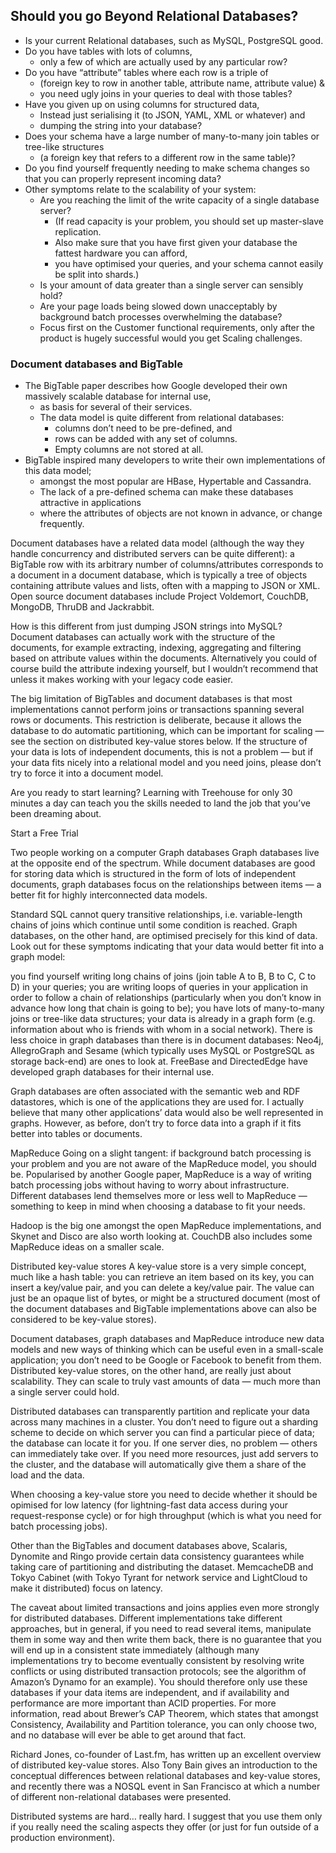 ## Should you go Beyond Relational Databases?
- Is your current Relational databases, such as MySQL, PostgreSQL good. 
- Do you have tables with lots of columns, 
    - only a few of which are actually used by any particular row?
- Do you have “attribute” tables where each row is a triple of 
    - (foreign key to row in another table, attribute name, attribute value) &  
    - you need ugly joins in your queries to deal with those tables?
- Have you given up on using columns for structured data, 
    - Instead just serialising it (to JSON, YAML, XML or whatever) and 
    - dumping the string into your database?
- Does your schema have a large number of many-to-many join tables or tree-like structures 
    - (a foreign key that refers to a different row in the same table)?
- Do you find yourself frequently needing to make schema changes so that you can properly represent incoming data?
- Other symptoms relate to the scalability of your system:
    - Are you reaching the limit of the write capacity of a single database server? 
        - (If read capacity is your problem, you should set up master-slave replication. 
        - Also make sure that you have first given your database the fattest hardware you can afford, 
        - you have optimised your queries, and your schema cannot easily be split into shards.)
    - Is your amount of data greater than a single server can sensibly hold?
    - Are your page loads being slowed down unacceptably by background batch processes overwhelming the database?
    - Focus first on the Customer functional requirements, only after the product is hugely successful would you get Scaling challenges. 

### Document databases and BigTable
- The BigTable paper describes how Google developed their own massively scalable database for internal use, 
    - as basis for several of their services. 
    - The data model is quite different from relational databases: 
        - columns don’t need to be pre-defined, and 
        - rows can be added with any set of columns. 
        - Empty columns are not stored at all.
- BigTable inspired many developers to write their own implementations of this data model; 
    - amongst the most popular are HBase, Hypertable and Cassandra. 
    - The lack of a pre-defined schema can make these databases attractive in applications 
    - where the attributes of objects are not known in advance, or change frequently.

Document databases have a related data model (although the way they handle concurrency and distributed servers can be quite different): a BigTable row with its arbitrary number of columns/attributes corresponds to a document in a document database, which is typically a tree of objects containing attribute values and lists, often with a mapping to JSON or XML. Open source document databases include Project Voldemort, CouchDB, MongoDB, ThruDB and Jackrabbit.

How is this different from just dumping JSON strings into MySQL? Document databases can actually work with the structure of the documents, for example extracting, indexing, aggregating and filtering based on attribute values within the documents. Alternatively you could of course build the attribute indexing yourself, but I wouldn’t recommend that unless it makes working with your legacy code easier.

The big limitation of BigTables and document databases is that most implementations cannot perform joins or transactions spanning several rows or documents. This restriction is deliberate, because it allows the database to do automatic partitioning, which can be important for scaling — see the section on distributed key-value stores below. If the structure of your data is lots of independent documents, this is not a problem — but if your data fits nicely into a relational model and you need joins, please don’t try to force it into a document model.

Are you ready to start learning?
Learning with Treehouse for only 30 minutes a day can teach you the skills needed to land the job that you’ve been dreaming about.

Start a Free Trial

Two people working on a computer
Graph databases
Graph databases live at the opposite end of the spectrum. While document databases are good for storing data which is structured in the form of lots of independent documents, graph databases focus on the relationships between items — a better fit for highly interconnected data models.

Standard SQL cannot query transitive relationships, i.e. variable-length chains of joins which continue until some condition is reached. Graph databases, on the other hand, are optimised precisely for this kind of data. Look out for these symptoms indicating that your data would better fit into a graph model:

you find yourself writing long chains of joins (join table A to B, B to C, C to D) in your queries;
you are writing loops of queries in your application in order to follow a chain of relationships (particularly when you don’t know in advance how long that chain is going to be);
you have lots of many-to-many joins or tree-like data structures;
your data is already in a graph form (e.g. information about who is friends with whom in a social network).
There is less choice in graph databases than there is in document databases: Neo4j, AllegroGraph and Sesame (which typically uses MySQL or PostgreSQL as storage back-end) are ones to look at. FreeBase and DirectedEdge have developed graph databases for their internal use.

Graph databases are often associated with the semantic web and RDF datastores, which is one of the applications they are used for. I actually believe that many other applications’ data would also be well represented in graphs. However, as before, don’t try to force data into a graph if it fits better into tables or documents.

MapReduce
Going on a slight tangent: if background batch processing is your problem and you are not aware of the MapReduce model, you should be. Popularised by another Google paper, MapReduce is a way of writing batch processing jobs without having to worry about infrastructure. Different databases lend themselves more or less well to MapReduce — something to keep in mind when choosing a database to fit your needs.

Hadoop is the big one amongst the open MapReduce implementations, and Skynet and Disco are also worth looking at. CouchDB also includes some MapReduce ideas on a smaller scale.

Distributed key-value stores
A key-value store is a very simple concept, much like a hash table: you can retrieve an item based on its key, you can insert a key/value pair, and you can delete a key/value pair. The value can just be an opaque list of bytes, or might be a structured document (most of the document databases and BigTable implementations above can also be considered to be key-value stores).

Document databases, graph databases and MapReduce introduce new data models and new ways of thinking which can be useful even in a small-scale application; you don’t need to be Google or Facebook to benefit from them. Distributed key-value stores, on the other hand, are really just about scalability. They can scale to truly vast amounts of data — much more than a single server could hold.

Distributed databases can transparently partition and replicate your data across many machines in a cluster. You don’t need to figure out a sharding scheme to decide on which server you can find a particular piece of data; the database can locate it for you. If one server dies, no problem — others can immediately take over. If you need more resources, just add servers to the cluster, and the database will automatically give them a share of the load and the data.

When choosing a key-value store you need to decide whether it should be opimised for low latency (for lightning-fast data access during your request-response cycle) or for high throughput (which is what you need for batch processing jobs).

Other than the BigTables and document databases above, Scalaris, Dynomite and Ringo provide certain data consistency guarantees while taking care of partitioning and distributing the dataset. MemcacheDB and Tokyo Cabinet (with Tokyo Tyrant for network service and LightCloud to make it distributed) focus on latency.

The caveat about limited transactions and joins applies even more strongly for distributed databases. Different implementations take different approaches, but in general, if you need to read several items, manipulate them in some way and then write them back, there is no guarantee that you will end up in a consistent state immediately (although many implementations try to become eventually consistent by resolving write conflicts or using distributed transaction protocols; see the algorithm of Amazon’s Dynamo for an example). You should therefore only use these databases if your data items are independent, and if availability and performance are more important than ACID properties. For more information, read about Brewer’s CAP Theorem, which states that amongst Consistency, Availability and Partition tolerance, you can only choose two, and no database will ever be able to get around that fact.

Richard Jones, co-founder of Last.fm, has written up an excellent overview of distributed key-value stores. Also Tony Bain gives an introduction to the conceptual differences between relational databases and key-value stores, and recently there was a NOSQL event in San Francisco at which a number of different non-relational databases were presented.

Distributed systems are hard… really hard. I suggest that you use them only if you really need the scaling aspects they offer (or just for fun outside of a production environment).